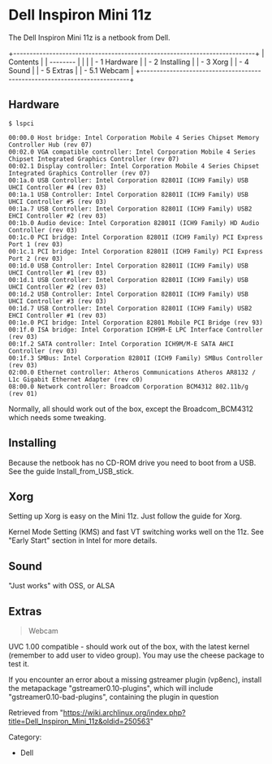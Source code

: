 Dell Inspiron Mini 11z
======================

The Dell Inspiron Mini 11z is a netbook from Dell.

+--------------------------------------------------------------------------+
| Contents                                                                 |
| --------                                                                 |
|                                                                          |
| -   1 Hardware                                                           |
| -   2 Installing                                                         |
| -   3 Xorg                                                               |
| -   4 Sound                                                              |
| -   5 Extras                                                             |
|     -   5.1 Webcam                                                       |
+--------------------------------------------------------------------------+

Hardware
--------

    $ lspci

    00:00.0 Host bridge: Intel Corporation Mobile 4 Series Chipset Memory Controller Hub (rev 07)
    00:02.0 VGA compatible controller: Intel Corporation Mobile 4 Series Chipset Integrated Graphics Controller (rev 07)
    00:02.1 Display controller: Intel Corporation Mobile 4 Series Chipset Integrated Graphics Controller (rev 07)
    00:1a.0 USB Controller: Intel Corporation 82801I (ICH9 Family) USB UHCI Controller #4 (rev 03)
    00:1a.1 USB Controller: Intel Corporation 82801I (ICH9 Family) USB UHCI Controller #5 (rev 03)
    00:1a.7 USB Controller: Intel Corporation 82801I (ICH9 Family) USB2 EHCI Controller #2 (rev 03)
    00:1b.0 Audio device: Intel Corporation 82801I (ICH9 Family) HD Audio Controller (rev 03)
    00:1c.0 PCI bridge: Intel Corporation 82801I (ICH9 Family) PCI Express Port 1 (rev 03)
    00:1c.1 PCI bridge: Intel Corporation 82801I (ICH9 Family) PCI Express Port 2 (rev 03)
    00:1d.0 USB Controller: Intel Corporation 82801I (ICH9 Family) USB UHCI Controller #1 (rev 03)
    00:1d.1 USB Controller: Intel Corporation 82801I (ICH9 Family) USB UHCI Controller #2 (rev 03)
    00:1d.2 USB Controller: Intel Corporation 82801I (ICH9 Family) USB UHCI Controller #3 (rev 03)
    00:1d.7 USB Controller: Intel Corporation 82801I (ICH9 Family) USB2 EHCI Controller #1 (rev 03)
    00:1e.0 PCI bridge: Intel Corporation 82801 Mobile PCI Bridge (rev 93)
    00:1f.0 ISA bridge: Intel Corporation ICH9M-E LPC Interface Controller (rev 03)
    00:1f.2 SATA controller: Intel Corporation ICH9M/M-E SATA AHCI Controller (rev 03)
    00:1f.3 SMBus: Intel Corporation 82801I (ICH9 Family) SMBus Controller (rev 03)
    02:00.0 Ethernet controller: Atheros Communications Atheros AR8132 / L1c Gigabit Ethernet Adapter (rev c0)
    08:00.0 Network controller: Broadcom Corporation BCM4312 802.11b/g (rev 01)

Normally, all should work out of the box, except the Broadcom_BCM4312
which needs some tweaking.

Installing
----------

Because the netbook has no CD-ROM drive you need to boot from a USB. See
the guide Install_from_USB_stick.

Xorg
----

Setting up Xorg is easy on the Mini 11z. Just follow the guide for Xorg.

Kernel Mode Setting (KMS) and fast VT switching works well on the 11z.
See "Early Start" section in Intel for more details.

Sound
-----

"Just works" with OSS, or ALSA

Extras
------

> Webcam

UVC 1.00 compatible - should work out of the box, with the latest kernel
(remember to add user to video group). You may use the cheese package to
test it.

If you encounter an error about a missing gstreamer plugin (vp8enc),
install the metapackage "gstreamer0.10-plugins", which will include
"gstreamer0.10-bad-plugins", containing the plugin in question

Retrieved from
"https://wiki.archlinux.org/index.php?title=Dell_Inspiron_Mini_11z&oldid=250563"

Category:

-   Dell

